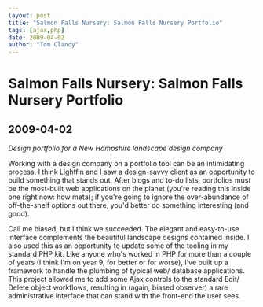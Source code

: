 ```yaml
---
layout: post
title: "Salmon Falls Nursery: Salmon Falls Nursery Portfolio"
tags: [ajax,php]
date: 2009-04-02
author: "Tom Clancy"
---
```


# Salmon Falls Nursery: Salmon Falls Nursery Portfolio

## 2009-04-02

_Design portfolio for a New Hampshire landscape design company_

<p>Working with a design company on a portfolio tool can be an intimidating process. I think Lightfin and I saw a design-savvy client as an opportunity to build something that stands out. After blogs and to-do lists, portfolios must be the most-built web applications on the planet (you're reading this inside one right now: how meta); if you're going to ignore the over-abundance of off-the-shelf options out there, you'd better do something interesting (and good).</p>

<p>Call me biased, but I think we succeeded. The elegant and easy-to-use interface complements the beautiful landscape designs contained inside. I also used this as an opportunity to update some of the tooling in my standard PHP kit. Like anyone who's worked in PHP for more than a couple of years (I think I'm on year 9, for better or for worse), I've built up a framework to handle the plumbing of typical web/ database applications. This project allowed me to add some Ajax controls to the standard Edit/ Delete object workflows, resulting in (again, biased observer) a rare administrative interface that can stand with the front-end the user sees.</p>

